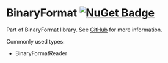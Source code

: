 # BinaryFormat [![NuGet Badge](https://img.shields.io/nuget/v/binaryformat?logo=nuget)](https://www.nuget.org/packages/binaryformat/)

Part of BinaryFormat library. See [GitHub](https://github.com/Kukkimonsuta/binaryformat) for more information.

Commonly used types:
- BinaryFormatReader
